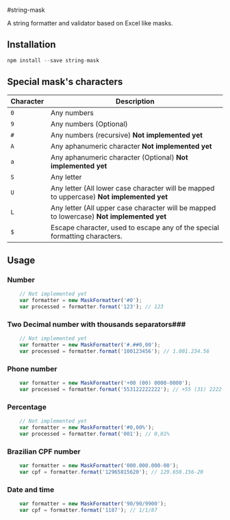 #string-mask

A string formatter and validator based on Excel like masks.

## Installation ##

```javascript
npm install --save string-mask
```

## Special mask's characters ##

Character | Description
--- | ---
`0` | Any numbers
`9` | Any numbers (Optional)
`#` | Any numbers (recursive) __Not implemented yet__
`A` | Any aphanumeric character __Not implemented yet__
`a` | Any aphanumeric character (Optional) __Not implemented yet__
`S` | Any letter
`U` | Any letter (All lower case character will be mapped to uppercase) __Not implemented yet__
`L` | Any letter (All upper case character will be mapped to lowercase) __Not implemented yet__
`$` | Escape character, used to escape any of the special formatting characters.

## Usage ##

### Number ###

```javascript
	// Not implemented yet
	var formatter = new MaskFormatter('#0');
	var processed = formatter.format('123'); // 123
```

### Two Decimal number with thousands separators###

```javascript
	// Not implemented yet
	var formatter = new MaskFormatter('#.##0,00');
	var processed = formatter.format('100123456'); // 1.001.234.56
```

### Phone number ###

```javascript
	var formatter = new MaskFormatter('+00 (00) 0000-0000');
	var processed = formatter.format('553122222222'); // +55 (31) 2222-2222
```

### Percentage ###

```javascript
	// Not implemented yet
	var formatter = new MaskFormatter('#0,00%');
	var processed = formatter.format('001'); // 0,01%
```

### Brazilian CPF number ###

```javascript
	var formatter = new MaskFormatter('000.000.000-00');
	var cpf = formatter.format('12965815620'); // 129.658.156-20
```

### Date and time ###

```javascript
	var formatter = new MaskFormatter('90/90/9900');
	var cpf = formatter.format('1187'); // 1/1/87
```
